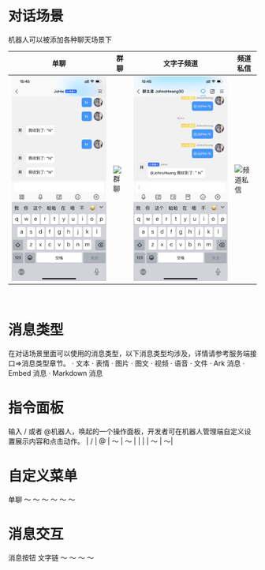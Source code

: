 # 对话场景
 机器人可以被添加各种聊天场景下


| 单聊                  | 群聊 | 文字子频道 | 频道私信 |
| --------------------- | ---- | ---------- | -------- |
| ![单聊](https://github.com/ys0722/botdoc/blob/main/docs/img/image002.png?raw=true) |   ![群聊](https://github.com/ys0722/botdoc/blob/main/docs/img/image003.png?raw=true)   |    ![文字子频道](https://github.com/ys0722/botdoc/blob/main/docs/img/image004.png?raw=true)        |      ![频道私信](https://github.com/ys0722/botdoc/blob/main/docs/img/image005.png?raw=true)    |

​	 	 	 

# 消息类型
在对话场景里面可以使用的消息类型，以下消息类型均涉及，详情请参考服务端接口=>消息类型章节。
·	文本
·	表情
·	图片
·	图文
·	视频
·	语音
·	文件
·	Ark 消息
·	Embed 消息
·	Markdown 消息

# 指令面板
输入 / 或者 @机器人，唤起的一个操作面板，开发者可在机器人管理端自定义设置展示内容和点击动作。
| / | @ | ～ | ～ |
|  |  |  ～ | ～|
# 自定义菜单

单聊	～	～	～
 	～	～	～
# 消息交互

消息按钮	文字链	～	～
 	 	～	～
